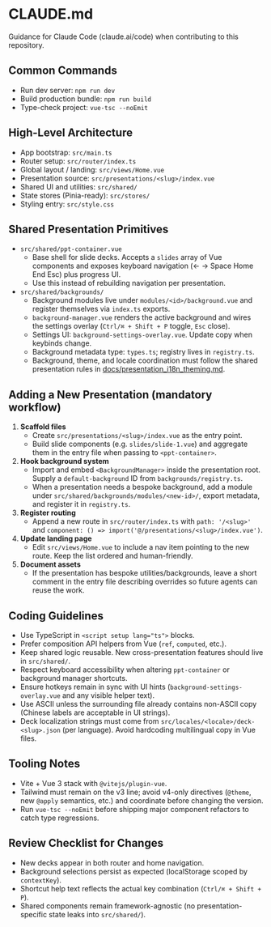 # CLAUDE.md

Guidance for Claude Code (claude.ai/code) when contributing to this repository.

## Common Commands

- Run dev server: `npm run dev`
- Build production bundle: `npm run build`
- Type-check project: `vue-tsc --noEmit`

## High-Level Architecture

- App bootstrap: `src/main.ts`
- Router setup: `src/router/index.ts`
- Global layout / landing: `src/views/Home.vue`
- Presentation source: `src/presentations/<slug>/index.vue`
- Shared UI and utilities: `src/shared/`
- State stores (Pinia-ready): `src/stores/`
- Styling entry: `src/style.css`

## Shared Presentation Primitives

- `src/shared/ppt-container.vue`
  - Base shell for slide decks. Accepts a `slides` array of Vue components and exposes keyboard navigation (← → Space Home End Esc) plus progress UI.
  - Use this instead of rebuilding navigation per presentation.
- `src/shared/backgrounds/`
  - Background modules live under `modules/<id>/background.vue` and register themselves via `index.ts` exports.
  - `background-manager.vue` renders the active background and wires the settings overlay (`Ctrl/⌘ + Shift + P` toggle, `Esc` close).
  - Settings UI: `background-settings-overlay.vue`. Update copy when keybinds change.
  - Background metadata type: `types.ts`; registry lives in `registry.ts`.
  - Background, theme, and locale coordination must follow the shared presentation rules in [docs/presentation_i18n_theming.md](../docs/presentation_i18n_theming.md).

## Adding a New Presentation (mandatory workflow)

1. **Scaffold files**
   - Create `src/presentations/<slug>/index.vue` as the entry point.
   - Build slide components (e.g. `slides/slide-1.vue`) and aggregate them in the entry file when passing to `<ppt-container>`.
2. **Hook background system**
   - Import and embed `<BackgroundManager>` inside the presentation root. Supply a `default-background` ID from `backgrounds/registry.ts`.
   - When a presentation needs a bespoke background, add a module under `src/shared/backgrounds/modules/<new-id>/`, export metadata, and register it in `registry.ts`.
3. **Register routing**
   - Append a new route in `src/router/index.ts` with `path: '/<slug>'` and `component: () => import('@/presentations/<slug>/index.vue')`.
4. **Update landing page**
   - Edit `src/views/Home.vue` to include a nav item pointing to the new route. Keep the list ordered and human-friendly.
5. **Document assets**
   - If the presentation has bespoke utilities/backgrounds, leave a short comment in the entry file describing overrides so future agents can reuse the work.

## Coding Guidelines

- Use TypeScript in `<script setup lang="ts">` blocks.
- Prefer composition API helpers from Vue (`ref`, `computed`, etc.).
- Keep shared logic reusable. New cross-presentation features should live in `src/shared/`.
- Respect keyboard accessibility when altering `ppt-container` or background manager shortcuts.
- Ensure hotkeys remain in sync with UI hints (`background-settings-overlay.vue` and any visible helper text).
- Use ASCII unless the surrounding file already contains non-ASCII copy (Chinese labels are acceptable in UI strings).
- Deck localization strings must come from `src/locales/<locale>/deck-<slug>.json` (per language). Avoid hardcoding multilingual copy in Vue files.

## Tooling Notes

- Vite + Vue 3 stack with `@vitejs/plugin-vue`.
- Tailwind must remain on the v3 line; avoid v4-only directives (`@theme`, new `@apply` semantics, etc.) and coordinate before changing the version.
- Run `vue-tsc --noEmit` before shipping major component refactors to catch type regressions.

## Review Checklist for Changes

- New decks appear in both router and home navigation.
- Background selections persist as expected (localStorage scoped by `contextKey`).
- Shortcut help text reflects the actual key combination (`Ctrl/⌘ + Shift + P`).
- Shared components remain framework-agnostic (no presentation-specific state leaks into `src/shared/`).
